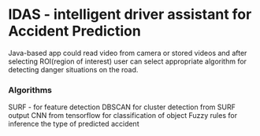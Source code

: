 IDAS - intelligent driver assistant for Accident Prediction
===========
Java-based app could read video from camera or stored videos and after selecting ROI(region of interest)
user can select appropriate algorithm for detecting danger situations on the road.

### Algorithms
SURF - for feature detection
DBSCAN for cluster detection from SURF output
CNN from tensorflow for classification of object
Fuzzy rules for inference the type of predicted accident